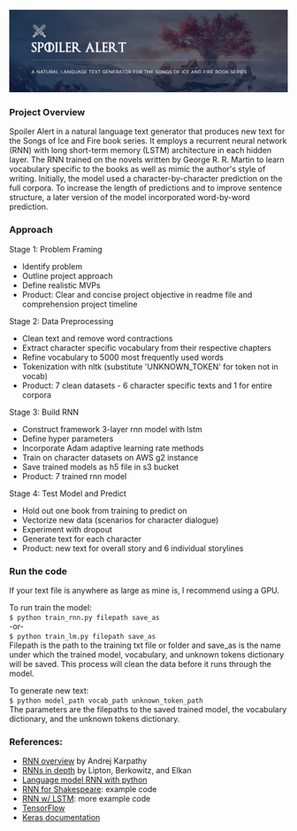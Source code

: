 ![alt_text](https://github.com/lindseyeggleston/spoiler_alert/blob/master/flask_app/static/images/banner.png)

### Project Overview
Spoiler Alert in a natural language text generator that produces new text for the Songs of Ice and Fire book series. It employs a recurrent neural network (RNN) with long short-term memory (LSTM) architecture in each hidden layer. The RNN trained on the novels written by George R. R. Martin to learn vocabulary specific to the books as well as mimic the author's style of writing. Initially, the model used a character-by-character prediction on the full corpora. To increase the length of predictions and to improve sentence structure, a later version of the model incorporated word-by-word prediction.

### Approach

Stage 1: Problem Framing
- Identify problem
- Outline project approach
- Define realistic MVPs
- Product: Clear and concise project objective in readme file and comprehension project timeline

Stage 2: Data Preprocessing
- Clean text and remove word contractions
- Extract character specific vocabulary from their respective chapters
- Refine vocabulary to 5000 most frequently used words
- Tokenization with nltk (substitute 'UNKNOWN_TOKEN' for token not in vocab)
- Product: 7 clean datasets - 6 character specific texts and 1 for entire corpora

Stage 3: Build RNN
- Construct framework 3-layer rnn model with lstm
- Define hyper parameters
- Incorporate Adam adaptive learning rate methods
- Train on character datasets on AWS g2 instance
- Save trained models as h5 file in s3 bucket
- Product: 7 trained rnn model

Stage 4: Test Model and Predict
- Hold out one book from training to predict on
- Vectorize new data (scenarios for character dialogue)
- Experiment with dropout
- Generate text for each character
- Product: new text for overall story and 6 individual storylines


### Run the code
If your text file is anywhere as large as mine is, I recommend using a GPU.  

To run train the model:  
`$ python train_rnn.py filepath save_as`  
-or-  
`$ python train_lm.py filepath save_as`  
Filepath is the path to the training txt file or folder and save_as is the name under which the trained model, vocabulary, and unknown tokens dictionary will be saved. This process will clean the data before it runs through the model.

To generate new text:  
`$ python model_path vocab_path unknown_token_path`  
The parameters are the filepaths to the saved trained model, the vocabulary dictionary, and the unknown tokens dictionary.


### References:

- [RNN overview](http://karpathy.github.io/2015/05/21/rnn-effectiveness/) by Andrej Karpathy
- [RNNs in depth](https://arxiv.org/pdf/1506.00019.pdf) by Lipton, Berkowitz, and Elkan
- [Language model RNN with python](http://www.wildml.com/2015/09/recurrent-neural-networks-tutorial-part-2-implementing-a-language-model-rnn-with-python-numpy-and-theano/)
- [RNN for Shakespeare](https://github.com/martin-gorner/tensorflow-rnn-shakespeare): example code
- [RNN w/ LSTM](https://pythonprogramming.net/rnn-tensorflow-python-machine-learning-tutorial/): more example code
- [TensorFlow](https://www.tensorflow.org/tutorials/recurrent)
- [Keras documentation](https://keras.io/)
